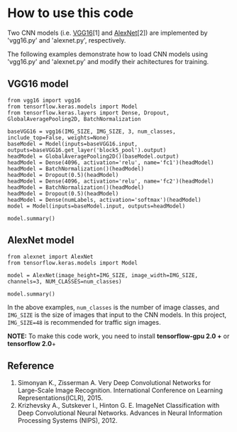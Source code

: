 # How to use this code
Two CNN models (i.e. [VGG16](https://arxiv.org/abs/1409.1556)[1] and [AlexNet](https://papers.nips.cc/paper/4824-imagenet-classification-with-deep-convolutional-neural-networks.pdf)[2]) are implemented by 'vgg16.py' and 'alexnet.py', respectively.

The following examples demonstrate how to load CNN models using 'vgg16.py' and 'alexnet.py' and modify their achitectures for training.
## VGG16 model
```
from vgg16 import vgg16
from tensorflow.keras.models import Model
from tensorflow.keras.layers import Dense, Dropout, GlobalAveragePooling2D, BatchNormalization

baseVGG16 = vgg16(IMG_SIZE, IMG_SIZE, 3, num_classes, include_top=False, weights=None)
baseModel = Model(inputs=baseVGG16.input, outputs=baseVGG16.get_layer('block5_pool').output)
headModel = GlobalAveragePooling2D()(baseModel.output)
headModel = Dense(4096, activation='relu', name='fc1')(headModel)
headModel = BatchNormalization()(headModel)
headModel = Dropout(0.5)(headModel)
headModel = Dense(4096, activation='relu', name='fc2')(headModel)
headModel = BatchNormalization()(headModel)
headModel = Dropout(0.5)(headModel)
headModel = Dense(numLabels, activation='softmax')(headModel)
model = Model(inputs=baseModel.input, outputs=headModel)
    
model.summary()
```    
## AlexNet model
```
from alexnet import AlexNet
from tensorflow.keras.models import Model

model = AlexNet(image_height=IMG_SIZE, image_width=IMG_SIZE, channels=3, NUM_CLASSES=num_classes)

model.summary()
```
In the above examples, ```num_classes``` is the number of image classes, and ```IMG_SIZE``` is the size of images that input to the CNN models. In this project, ```IMG_SIZE=48``` is recommended for traffic sign images.  

**NOTE:** To make this code work, you need to install **tensorflow-gpu 2.0 +** or **tensorflow 2.0**+
## Reference
1. Simonyan K., Zisserman A. Very Deep Convolutional Networks for Large-Scale Image Recognition. International Conference on Learning Representations(ICLR), 2015.
2. Krizhevsky A., Sutskever I., Hinton G. E. ImageNet Classification with Deep Convolutional Neural Networks. Advances in Neural Information Processing Systems (NIPS), 2012.
